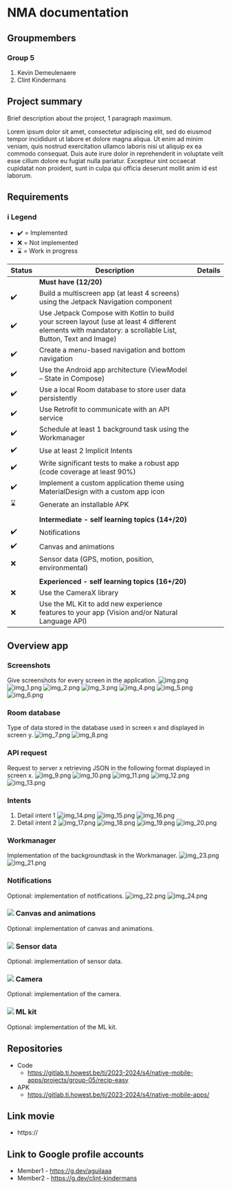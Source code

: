 # <Projectname> NMA documentation

## Groupmembers
### Group 5
1. Kevin Demeulenaere
2. Clint Kindermans

## Project summary
Brief description about the project, 1 paragraph maximum.

Lorem ipsum dolor sit amet, consectetur adipiscing elit, sed do eiusmod tempor incididunt ut labore et dolore magna aliqua. Ut enim ad minim veniam, quis nostrud exercitation ullamco laboris nisi ut aliquip ex ea commodo consequat. Duis aute irure dolor in reprehenderit in voluptate velit esse cillum dolore eu fugiat nulla pariatur. Excepteur sint occaecat cupidatat non proident, sunt in culpa qui officia deserunt mollit anim id est laborum.

## Requirements
### ℹ️ Legend
- :heavy_check_mark: = Implemented
- :x: = Not implemented
- :hourglass: = Work in progress


|Status|Description|Details|
|---|---|---|
||**Must have (12/20)**||
|:heavy_check_mark:| Build a multiscreen app (at least 4 screens) using the Jetpack Navigation component
|:heavy_check_mark:| Use Jetpack Compose with Kotlin to build your screen layout (use at least 4 different elements with mandatory: a scrollable List, Button, Text and Image)
|:heavy_check_mark:| Create a menu-based navigation and bottom navigation
|:heavy_check_mark:| Use the Android app architecture (ViewModel – State in Compose)
|:heavy_check_mark:| Use a local Room database to store user data persistently
|:heavy_check_mark:| Use Retrofit to communicate with an API service
|:heavy_check_mark:| Schedule at least 1 background task using the Workmanager
|:heavy_check_mark:| Use at least 2 Implicit Intents
|:heavy_check_mark:| Write significant tests to make a robust app (code coverage at least 90%)
|:heavy_check_mark:| Implement a custom application theme using MaterialDesign with a custom app icon
|:hourglass:| Generate an installable APK
||
|| **Intermediate - self learning topics (14+/20)**
|:heavy_check_mark:| Notifications
|:heavy_check_mark:| Canvas and animations
|:x:| Sensor data (GPS, motion, position, environmental)
|||
||**Experienced - self learning topics (16+/20)**
|:x:| Use the CameraX library
|:x:| Use the ML Kit to add new experience features to your app (Vision and/or Natural Language API)

## Overview app
###  Screenshots
Give screenshots for every screen in the application.
![img.png](img.png)
![img_1.png](img_1.png)
![img_2.png](img_2.png)
![img_3.png](img_3.png)
![img_4.png](img_4.png)
![img_5.png](img_5.png)
![img_6.png](img_6.png)

###  Room database
Type of data stored in the database used in screen x and displayed in screen y.
![img_7.png](img_7.png)
![img_8.png](img_8.png)

###  API request
Request to server x retrieving JSON in the following format displayed in screen x.
![img_9.png](img_9.png)
![img_10.png](img_10.png)
![img_11.png](img_11.png)
![img_12.png](img_12.png)
![img_13.png](img_13.png)

###  Intents
1. Detail intent 1
![img_14.png](img_14.png)
![img_15.png](img_15.png)
![img_16.png](img_16.png)
2. Detail intent 2
![img_17.png](img_17.png)
![img_18.png](img_18.png)
![img_19.png](img_19.png)
![img_20.png](img_20.png)
###  Workmanager
Implementation of the backgroundtask in the Workmanager.
![img_23.png](img_23.png)
![img_21.png](img_21.png)

### Notifications
Optional: implementation of notifications.
![img_22.png](img_22.png)
![img_24.png](img_24.png)
### ![](ReadmeImages/Animations.png) Canvas and animations
Optional: implementation of canvas and animations.

### ![](ReadmeImages/SensorData.png) Sensor data
Optional: implementation of sensor data.

### ![](ReadmeImages/Camera.png) Camera
Optional: implementation of the camera.

### ![](ReadmeImages/MLkit.png) ML kit
Optional: implementation of the ML kit.

## Repositories
- Code
    - https://gitlab.ti.howest.be/ti/2023-2024/s4/native-mobile-apps/projects/group-05/recip-easy
- APK
    - https://gitlab.ti.howest.be/ti/2023-2024/s4/native-mobile-apps/

## Link movie
- https://

## Link to Google profile accounts
- Member1 - https://g.dev/aguilaaa
- Member2 - https://g.dev/clint-kindermans